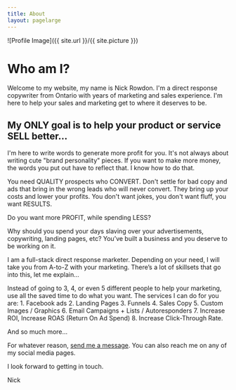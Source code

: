 ```yaml
---
title: About
layout: pagelarge
---
```

![Profile Image]({{ site.url }}/{{ site.picture }})

<h1>Who am I?</h1>

<p>Welcome to my website, my name is Nick Rowdon. I'm a direct response copywriter from Ontario with years of marketing and sales experience. I'm here to help your sales and marketing get to where it deserves to be.</p>

<h2><span class="evidence">My ONLY goal is to help your product or service SELL better...</span></h2>

<p>I'm here to write words to generate more profit for you. It's not always about writing cute "brand personality" pieces. If you want to make more money, the words you put out have to reflect that. I know how to do that.</p>

<p>You need QUALITY prospects who CONVERT. Don't settle for bad copy and ads that bring in the wrong leads who will never convert. They bring up your costs and lower your profits. You don't want jokes, you don't want fluff, you want RESULTS.</p>
<p>Do you want more PROFIT, while spending LESS?</p>
<p>Why should you spend your days slaving over your advertisements, copywriting, landing pages, etc? You’ve built a business and you deserve to be working on it.</p> 	

<p>I am a full-stack direct response marketer. Depending on your need, I will take you from A-to-Z with your marketing. There’s a lot of skillsets that go into this, let me explain…</p>
Instead of going to 3, 4, or even 5 different people to help your marketing, use all the saved time to do what you want. The services I can do for you are:
1.	Facebook ads
2.	Landing Pages
3.	Funnels
4.	Sales Copy
5.	Custom Images / Graphics
6.	Email Campaigns + Lists / Autoresponders
7.	Increase ROI, Increase ROAS (Return On Ad Spend)
8.	Increase Click-Through Rate.

<p>And so much more…</p>

<p>For whatever reason, <a href="{{ site.url }}/contact">send me a message</a>. You can also reach me on any of my social media pages.</p>

<p>I look forward to getting in touch.</p>

<p>Nick</p>
